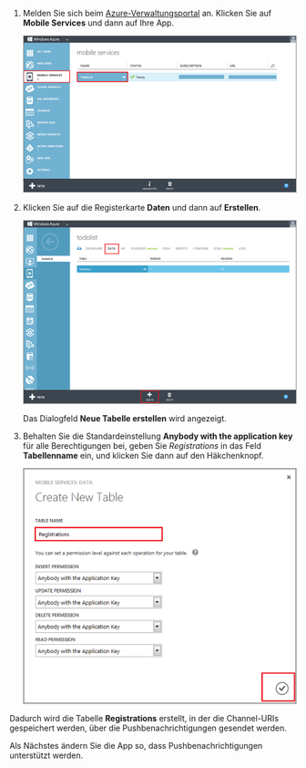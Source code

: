 
1. Melden Sie sich beim [Azure-Verwaltungsportal] an. Klicken Sie auf **Mobile Services** und dann auf Ihre App.

	![](./media/mobile-services-create-new-push-table/mobile-services-selection.png)

2. Klicken Sie auf die Registerkarte **Daten** und dann auf **Erstellen**.

	![](./media/mobile-services-create-new-push-table/mobile-create-table.png)

	Das Dialogfeld **Neue Tabelle erstellen** wird angezeigt.

3. Behalten Sie die Standardeinstellung **Anybody with the application key** für alle Berechtigungen bei, geben Sie _Registrations_ in das Feld **Tabellenname** ein, und klicken Sie dann auf den Häkchenknopf.

	![](./media/mobile-services-create-new-push-table/mobile-create-registrations-table.png)

  Dadurch wird die Tabelle **Registrations** erstellt, in der die Channel-URIs gespeichert werden, über die Pushbenachrichtigungen gesendet werden.

Als Nächstes ändern Sie die App so, dass Pushbenachrichtigungen unterstützt werden.

<!-- URLs -->
[Azure-Verwaltungsportal]: https://manage.windowsazure.com/

<!---HONumber=Oct15_HO3-->
